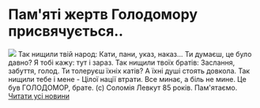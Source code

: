 
# Пам&#39;яті жертв Голодомору присвячується..
![](/images/памяті-жертв-голодомору-присвячується/голодомор18.jpg)
Так нищили твій народ:
Кати, пани, указ, наказ...
Ти думаєш, це було давно?
Я тобі кажу: тут і зараз.
Так нищили твоїх братів:
Заслання, забуття, голод.
Ти толеруєш їхніх катів?
А їхні душі стоять довкола.
Так нищили тебе і мене - Цілої нації втрати.
Все минає, а біль не мине.
Це був ГОЛОДОМОР, брате.
(с) Соломія Левкут
85 років. Пам'ятаємо.
[Читати усі новини](/news)
       